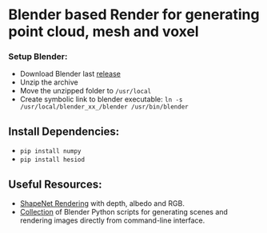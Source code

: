 # Blender based Render for generating point cloud, mesh and voxel

### Setup Blender:
* Download Blender last [release](https://www.blender.org/download/)
* Unzip the archive
* Move the unzipped folder to `/usr/local`
* Create symbolic link to blender executable: `ln -s /usr/local/blender_xx_/blender /usr/bin/blender`

## Install Dependencies:
* `pip install numpy`
* `pip install hesiod` 

## Useful Resources:
* [ShapeNet Rendering](https://github.com/panmari/stanford-shapenet-renderer/blob/master/render_blender.py) with depth, albedo and RGB.
* [Collection](https://github.com/yuki-koyama/blender-cli-rendering) of Blender Python scripts for generating scenes and rendering images directly from command-line interface.

